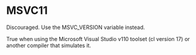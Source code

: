   

# MSVC11  
Discouraged.  Use the MSVC_VERSION variable instead.  

True when using the Microsoft Visual Studio v110 toolset
(cl version 17) or another compiler that simulates it.  

